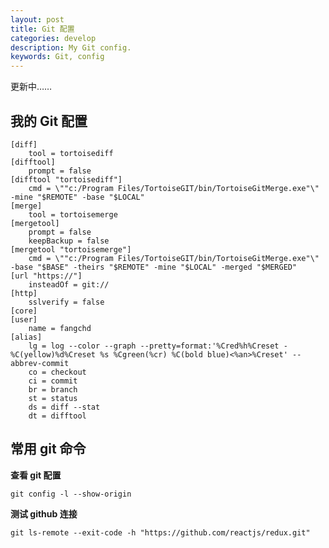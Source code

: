 ```yaml
---
layout: post
title: Git 配置
categories: develop
description: My Git config.
keywords: Git, config
---
```


更新中……

## 我的 Git 配置

```
[diff]
	tool = tortoisediff
[difftool]
	prompt = false
[difftool "tortoisediff"]
	cmd = \""c:/Program Files/TortoiseGIT/bin/TortoiseGitMerge.exe"\" -mine "$REMOTE" -base "$LOCAL"
[merge]
	tool = tortoisemerge
[mergetool]
	prompt = false
	keepBackup = false
[mergetool "tortoisemerge"]
	cmd = \""c:/Program Files/TortoiseGIT/bin/TortoiseGitMerge.exe"\" -base "$BASE" -theirs "$REMOTE" -mine "$LOCAL" -merged "$MERGED"
[url "https://"]
	insteadOf = git://
[http]
	sslverify = false
[core]
[user]
	name = fangchd
[alias]
	lg = log --color --graph --pretty=format:'%Cred%h%Creset -%C(yellow)%d%Creset %s %Cgreen(%cr) %C(bold blue)<%an>%Creset' --abbrev-commit
	co = checkout
	ci = commit
	br = branch
	st = status
	ds = diff --stat
	dt = difftool
```

## 常用 git 命令

**查看 git 配置**

    git config -l --show-origin

**测试 github 连接**

    git ls-remote --exit-code -h "https://github.com/reactjs/redux.git"














 